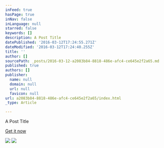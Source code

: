 ```yaml
---
inFeed: true
hasPage: true
inNav: false
inLanguage: null
starred: false
keywords: []
description: A Post Title
datePublished: '2016-03-12T17:24:55.271Z'
dateModified: '2016-03-12T17:24:40.255Z'
title: ''
author: []
sourcePath: _posts/2016-03-12-a2083b84-8818-486e-afc4-ce645e2f2a65.md
published: true
authors: []
publisher:
  name: null
  domain: null
  url: null
  favicon: null
url: a2083b84-8818-486e-afc4-ce645e2f2a65/index.html
_type: Article

---
```

A Post Title

[Get it now][0]

![](https://the-grid-user-content.s3-us-west-2.amazonaws.com/0544d3ae-234e-4498-b9c1-c50f9c73734e.png)
![](https://the-grid-user-content.s3-us-west-2.amazonaws.com/4d505662-14e6-448b-a19d-d552ada9ea5e.png)

[0]: https://widgets.itunes.apple.com/widget.html?c=us&brc=FFFFFF&blc=FFFFFF&trc=FFFFFF&tlc=FFFFFF&d=&t=&m=music&e=album&w=250&h=300&ids=999024855&wt=discovery&partnerId=&affiliate_id=&at=10l4B8&ct=media_player_999024855